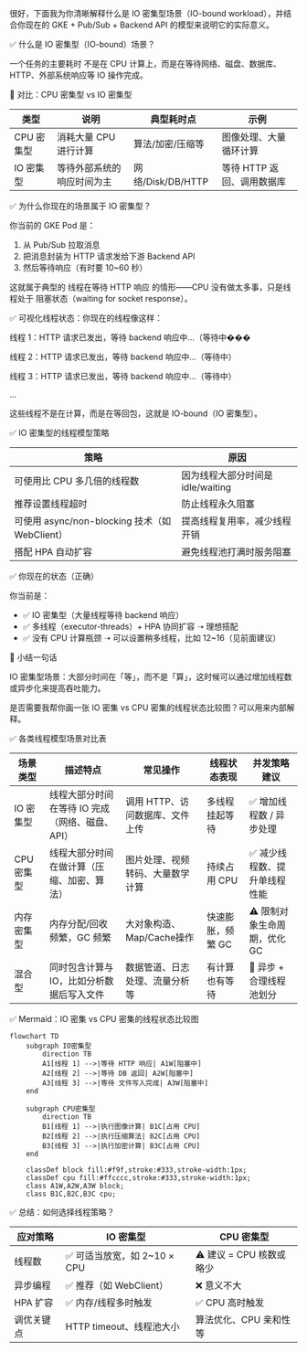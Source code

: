 很好，下面我为你清晰解释什么是 IO 密集型场景（IO-bound workload），并结合你现在的 GKE + Pub/Sub + Backend API 的模型来说明它的实际意义。

✅ 什么是 IO 密集型（IO-bound）场景？

一个任务的主要耗时 不是在 CPU 计算上，而是在等待网络、磁盘、数据库、HTTP、外部系统响应等 IO 操作完成。

🧠 对比：CPU 密集型 vs IO 密集型

| 类型 | 说明 | 典型耗时点 | 示例 |
| --- | --- | --- | --- |
| CPU 密集型 | 消耗大量 CPU 进行计算 | 算法/加密/压缩等 | 图像处理、大量循环计算 |
| IO 密集型 | 等待外部系统的响应时间为主 | 网络/Disk/DB/HTTP | 等待 HTTP 返回、调用数据库 |

✅ 为什么你现在的场景属于 IO 密集型？

你当前的 GKE Pod 是：

1. 从 Pub/Sub 拉取消息
2. 把消息封装为 HTTP 请求发给下游 Backend API
3. 然后等待响应（有时要 10~60 秒）

这就属于典型的 线程在等待 HTTP 响应 的情形——CPU 没有做太多事，只是线程处于 阻塞状态（waiting for socket response）。

✅ 可视化线程状态：你现在的线程像这样：

线程 1：HTTP 请求已发出，等待 backend 响应中...（等待中���

线程 2：HTTP 请求已发出，等待 backend 响应中...（等待中）

线程 3：HTTP 请求已发出，等待 backend 响应中...（等待中）

...

这些线程不是在计算，而是在等回包，这就是 IO-bound（IO 密集型）。

✅ IO 密集型的线程模型策略

| 策略 | 原因 |
| --- | --- |
| 可使用比 CPU 多几倍的线程数 | 因为线程大部分时间是 idle/waiting |
| 推荐设置线程超时 | 防止线程永久阻塞 |
| 可使用 async/non-blocking 技术（如 WebClient） | 提高线程复用率，减少线程开销 |
| 搭配 HPA 自动扩容 | 避免线程池打满时服务阻塞 |

✅ 你现在的状态（正确）

你当前是：

- ✅ IO 密集型（大量线程等待 backend 响应）
- ✅ 多线程（executor-threads）+ HPA 协同扩容 ➝ 理想搭配
- ✅ 没有 CPU 计算瓶颈 ➝ 可以设置稍多线程，比如 12~16（见前面建议）

📌 小结一句话

IO 密集型场景：大部分时间在「等」，而不是「算」，这时候可以通过增加线程数或异步化来提高吞吐能力。

是否需要我帮你画一张 IO 密集 vs CPU 密集的线程状态比较图？可以用来内部解释。


 
✅ 各类线程模型场景对比表

| 场景类型 | 描述特点 | 常见操作 | 线程状态表现 | 并发策略建议 |
| --- | --- | --- | --- | --- |
| IO 密集型 | 线程大部分时间在等待 IO 完成（网络、磁盘、API） | 调用 HTTP、访问数据库、文件上传 | 多线程挂起等待 | ✅ 增加线程数 / 异步处理 |
| CPU 密集型 | 线程大部分时间在做计算（压缩、加密、算法） | 图片处理、视频转码、大量数学计算 | 持续占用 CPU | ✅ 减少线程数、提升单线程性能 |
| 内存密集型 | 内存分配/回收频繁，GC 频繁 | 大对象构造、Map/Cache操作 | 快速膨胀，频繁 GC | ⚠️ 限制对象生命周期，优化 GC |
| 混合型 | 同时包含计算与 IO，比如分析数据后写入文件 | 数据管道、日志处理、流量分析等 | 有计算也有等待 | 📌 异步 + 合理线程池划分 |


✅ Mermaid：IO 密集 vs CPU 密集的线程状态比较图

```mermaid
flowchart TD
    subgraph IO密集型
        direction TB
        A1[线程 1] -->|等待 HTTP 响应| A1W[阻塞中]
        A2[线程 2] -->|等待 DB 返回| A2W[阻塞中]
        A3[线程 3] -->|等待 文件写入完成| A3W[阻塞中]
    end

    subgraph CPU密集型
        direction TB
        B1[线程 1] -->|执行图像计算| B1C[占用 CPU]
        B2[线程 2] -->|执行压缩算法| B2C[占用 CPU]
        B3[线程 3] -->|执行加密计算| B3C[占用 CPU]
    end

    classDef block fill:#f9f,stroke:#333,stroke-width:1px;
    classDef cpu fill:#ffcccc,stroke:#333,stroke-width:1px;
    class A1W,A2W,A3W block;
    class B1C,B2C,B3C cpu;
```

✅ 总结：如何选择线程策略？

| 应对策略 | IO 密集型 | CPU 密集型 |
| --- | --- | --- |
| 线程数 | ✅ 可适当放宽，如 2~10 × CPU | ⚠️ 建议 = CPU 核数或略少 |
| 异步编程 | ✅ 推荐（如 WebClient） | ❌ 意义不大 |
| HPA 扩容 | ✅ 内存/线程多时触发 | ✅ CPU 高时触发 |
| 调优关键点 | HTTP timeout、线程池大小 | 算法优化、CPU 亲和性等 |